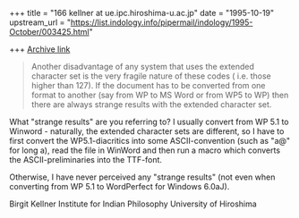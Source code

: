 +++
title = "166 kellner at ue.ipc.hiroshima-u.ac.jp"
date = "1995-10-19"
upstream_url = "https://list.indology.info/pipermail/indology/1995-October/003425.html"

+++
[Archive link](https://list.indology.info/pipermail/indology/1995-October/003425.html)

>Another disadvantage of any system that uses the extended character set is
>the very fragile nature of these codes ( i.e. those higher than 127).
>If the document has to be converted from one format to another (say from
>WP to MS Word or from WP5 to WP) then there are always strange results with
>the extended character set.

What "strange results" are you referring to? I usually convert from WP 5.1
to Winword - 
naturally, the extended character sets are different, so I have to first
convert the WP5.1-diacritics into some ASCII-convention (such as "a@" for
long a), read the file in WinWord and then run a macro which converts the
ASCII-preliminaries into the TTF-font. 

Otherwise, I have never perceived any "strange results" (not even when
converting from WP 5.1 to WordPerfect for Windows 6.0aJ). 

Birgit Kellner
Institute for Indian Philosophy
University of Hiroshima






